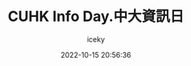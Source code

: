 ---
title: CUHK Info Day.中大資訊日
author: iceky
categories: Gallery
style: photos
permalink: g_cuhkinfoday/
icon: photo
excerpt: CUHK Info Day
cover: https://s2.loli.net/2022/10/15/Lfkir8qbvwGFCzO.jpg
gallery:  
  - src: https://i0.hdslb.com/bfs/album/f0c307f4a0a7fbb2b1c5310339bd43639ecf7131.jpg
  - src: https://i0.hdslb.com/bfs/album/1ca4abf502e2835463a838592a90d64b9301534d.jpg
  - src: https://i0.hdslb.com/bfs/album/113614f52e150bbf17ce1446a6385ab4efc7a3e0.jpg
  - src: https://i0.hdslb.com/bfs/album/5706ce5ba54c2a87a9f49f15f8474ba0fe13413d.jpg
  - src: https://i0.hdslb.com/bfs/album/1f333c39c004a83404f1b5037cc08909168e5c82.jpg
  - src: https://i0.hdslb.com/bfs/album/0ba808da2634bcead24eb08a3c467b55c48f4fdf.jpg
  - src: https://i0.hdslb.com/bfs/album/d7607ef8468c968d6c9d8a11360fbc4e67732658.jpg  
abbrlink: g009
date: 2022-10-15 20:56:36
noindex: true
---